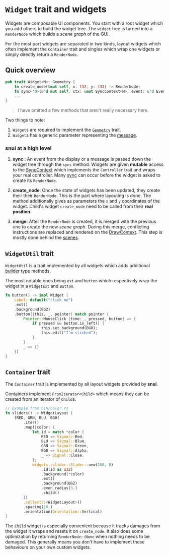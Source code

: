 # `Widget` trait and widgets

Widgets are composable UI components. You start with a root widget which you add others to build the widget tree. The `widget` tree is turned into a `RenderNode` which builds a _scene graph_ of the GUI.

For the most part widgets are separated in two kinds, layout widgets which often implement the `Container` trait and singles which wrap one widgets or simply directly return a `RenderNode`.

## Quick overview

```rust
pub trait Widget<M>: Geometry {
    fn create_node(&mut self, x: f32, y: f32) -> RenderNode;
    fn sync<'d>(&'d mut self, ctx: &mut SyncContext<M>, event: &'d Event<'d, M>) -> Damage;
	...
}
```

> I have omitted a few methods that aren't really necessary here.

Two things to note: 

1. `Widget`s are required to implement the [`Geometry`]() trait.
2. `Widget`s has a generic parameter representing the [message](./MESSAGE.MD). 

### snui at a high level 

1. **sync** : An event from the display or a message is passed down the widget tree through the `sync` method. Widgets are given **mutable** access to the [SyncContext](../src/context.rs) which implements the `Controller` trait and wraps your real controller. Many [sync](../src/data.rs) can occur before the widget is asked to create its `RenderNode`.

2. **create_node**: Once the state of widgets has been updated, they create their their `RenderNode`. This is the part where layouting is done. The method additionally gives as parameters the `x` and `y` coordinates of the widget. Child's widget `create_node` need to be called from their **real position**.

3. **merge**: After the `RenderNode` is created, it is merged with the previous one to create the new _scene graph_. During this merge, conflicting instructions are replaced and rendered on the [DrawContext](../src/context.rs). This step is mostly done behind the [scenes](../src/scene.rs).

## `WidgetUtil` trait

`WidgetUtil` is a trait implemented by all widgets which adds additional [builder]() type methods. 

The most notable ones being `ext` and `button` which respectively  wrap the widget in a `WidgetExt` and `Button`.

```rust
fn button() -> impl Widget {
	Label::default("click me")
	.ext()
	.background(BG2)
	.button(|this, _, pointer| match pointer {
		Pointer::MouseClick {time:_, pressed, button} => {
			if pressed && button.is_left() {
				this.set_background(BG0);
				this.edit("I'm clicked");
			}
		}
		_ => {}
	})
}
```


## `Container` trait

The `Container` trait is implemented by all layout widgets provided by **snui**.

Containers implement `FromIterator<Child>` which means they can be created from an iterator of `Child`s. 

```rust
// Example from bin/color.rs
fn sliders() -> WidgetLayout {
    [RED, GRN, BLU, BG0]
        .iter()
        .map(|color| {
            let id = match *color {
                RED => Signal::Red,
                BLU => Signal::Blue,
                GRN => Signal::Green,
                BG0 => Signal::Alpha,
                _ => Signal::Close,
            };
            widgets::slider::Slider::new(200, 8)
                .id(id as u32)
                .background(*color)
                .ext()
                .background(BG2)
                .even_radius(3.)
                .child()
        })
        .collect::<WidgetLayout>()
        .spacing(10.)
        .orientation(Orientation::Vertical)
}
```

The `Child` widget is especially convenient because it tracks damages from the widget it wraps and resets it on `create_node`. It also does some optimization by returning `RenderNode::None` when nothing needs to be damaged. This generally means you don't have to implement these behaviours on your own custom widgets.
